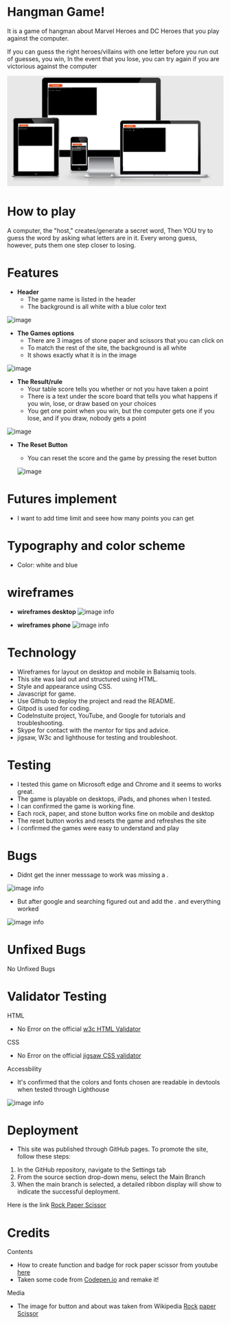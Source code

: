 # Hangman Game!
It is a game of hangman about Marvel Heroes and DC Heroes that you play against the computer.

If you can guess the right heroes/villains with one letter before you run out of guesses, you win,
In the event that you lose, you can try again if you are victorious against the computer

![image](./views/screens/olikask.PNG)

# How to play
A computer, the "host," creates/generate a secret word,
Then YOU try to guess the word by asking what letters are in it.
Every wrong guess, however, puts them one step closer to losing.

# Features
- __Header__
  * The game name is listed in the header
  * The background is all white with a blue color text

![image](./assets/images/header.PNG)

- __The Games options__
  * There are 3 images of stone paper and scissors that you can click on
  * To match the rest of the site, the background is all white
  * It shows exactly what it is in the image

![image](./assets/images/options.PNG)

- __The Result/rule__
  * Your table score tells you whether or not you have taken a point
  * There is a text under the score board that tells you what happens if you win, lose, or draw based on your choices
  * You get one point when you win, but the computer gets one if you lose, and if you draw, nobody gets a point

![image](./assets/images/result.PNG) 

- __The Reset Button__
  * You can reset the score and the game by pressing the reset button

  ![image](./assets/images/reset.PNG) 



# Futures implement
  * I want to add time limit and seee how many points you can get


# Typography and color scheme
  * Color: white and blue   

# wireframes
- __wireframes desktop__
![image info](./assets/images/wireframes1.PNG)

- __wireframes phone__
![image info](./assets/images/wireframes2.PNG)


# Technology
- Wireframes for layout on desktop and mobile in Balsamiq tools.
- This site was laid out and structured using HTML.
- Style and appearance using CSS.
- Javascript for game.
- Use Github to deploy the project and read the README.
- Gitpod is used for coding.
- CodeInstuite project, YouTube, and Google for tutorials and troubleshooting.
- Skype for contact with the mentor for tips and advice. 
- jigsaw, W3c and lighthouse for testing and troubleshoot.

# Testing

- I tested this game on Microsoft edge and Chrome and it seems to works great.
- The game is playable on desktops, iPads, and phones when I tested.
- I can confirmed the game is working fine.
- Each rock, paper, and stone button works fine on mobile and desktop
- The reset button works and resets the game and refreshes the site
- I confirmed the games were easy to understand and play

# Bugs
- Didnt get the inner messsage to work was missing a .

![image info](./assets/images/bug1.PNG)

- But after google and searching figured out and add the . and everything worked


![image info](./assets/images/bug2.PNG)

# Unfixed Bugs
No Unfixed Bugs

# Validator Testing

HTML
- No Error on the official [w3c HTML Validator](https://validator.w3.org/nu/?doc=https%3A%2F%2Fblandaren123.github.io%2FRock-paper-scissor%2Findex.html)

CSS
- No Error on the official [jigsaw CSS validator](https://jigsaw.w3.org/css-validator/validator?uri=https%3A%2F%2Fblandaren123.github.io%2FRock-paper-scissor%2Findex.html&profile=css3svg&usermedium=all&warning=1&vextwarning=&lang=en)

Accessbility
- It's confirmed that the colors and fonts chosen are readable in devtools when tested through Lighthouse

![image info](./assets/images/lighthouse.PNG)

# Deployment
- This site was published through GitHub pages. To promote the site, follow these steps:
1. In the GitHub repository, navigate to the Settings tab
2. From the source section drop-down menu, select the Main Branch
3. When the main branch is selected, a detailed ribbon display will show to indicate the successful deployment.

Here is the link [Rock Paper Scissor](https://blandaren123.github.io/Rock-paper-scissor/index.html)


# Credits

Contents 
- How to create function and badge for rock paper scissor from youtube [here](https://www.youtube.com/watch?v=Qqy8Ov3NWvQ)
- Taken some code from [Codepen.io](https://codepen.io/nicolarb/pen/PoYvamR) and remake it!

Media
- The image for button and about was taken from Wikipedia [Rock](https://en.wikipedia.org/wiki/Rock_paper_scissors#/media/File:Rock-paper-scissors_(rock).png) [paper](https://en.wikipedia.org/wiki/Rock_paper_scissors#/media/File:Rock-paper-scissors_(paper).png) [Scissor](https://en.wikipedia.org/wiki/Rock_paper_scissors#/media/File:Rock-paper-scissors_(scissors).png)


